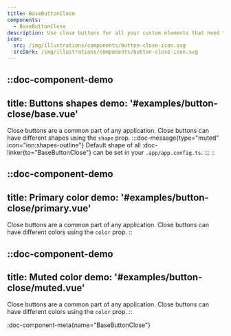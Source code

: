 ```yaml
---
title: BaseButtonClose
components:
  - BaseButtonClose
description: Use close buttons for all your custom elements that need to have a close handle, like for modals, dialogs and alerts.
icon:
  src: /img/illustrations/components/button-close-icon.svg
  srcDark: /img/illustrations/components/button-close-icon.svg
---
```



::doc-component-demo
---
title: Buttons shapes
demo: '#examples/button-close/base.vue'
---
Close buttons are a common part of any application. Close buttons can have different shapes using the `shape` prop.
:::doc-message{type="muted" icon="ion:shapes-outline"}
Default shape of all :doc-linker{to="BaseButtonClose"} can be set in your `.app/app.config.ts`.
:::
::

::doc-component-demo
---
title: Primary color
demo: '#examples/button-close/primary.vue'
---
Close buttons are a common part of any application. Close buttons can have different colors using the `color` prop.
::



::doc-component-demo
---
title: Muted color
demo: '#examples/button-close/muted.vue'
---
Close buttons are a common part of any application. Close buttons can have different colors using the `color` prop.
::


:doc-component-meta{name="BaseButtonClose"}